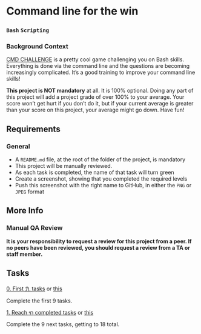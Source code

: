 # Command line for the win
### `Bash` `Scripting`
### Background Context

[CMD CHALLENGE](https://cmdchallenge.com/) is a pretty cool game challenging you on Bash skills. Everything is done via the command line and the questions are becoming increasingly complicated. It’s a good training to improve your command line skills!

**This project is NOT mandatory** at all. It is 100% optional. Doing any part of this project will add a project grade of over 100% to your average. Your score won’t get hurt if you don’t do it, but if your current average is greater than your score on this project, your average might go down. Have fun!
## Requirements
### General
* A `README.md` file, at the root of the folder of the project, is mandatory
* This project will be manually reviewed.
* As each task is completed, the name of that task will turn green
* Create a screenshot, showing that you completed the required levels
* Push this screenshot with the right name to GitHub, in either the `PNG` or `JPEG` format
## More Info
### Manual QA Review
**It is your responsibility to request a review for this project from a peer. If no peers have been reviewed, you should request a review from a TA or staff member.**
## Tasks

[0. First 九 tasks](./0-first_9_tasks.jpg) or [this](./0-first_9_tasks.png)

Complete the first 9 tasks.

[1. Reach חי completed tasks](./1-next_9_tasks.jpg) or [this](./1-next_9_tasks.png)

Complete the 9 next tasks, getting to 18 total.
